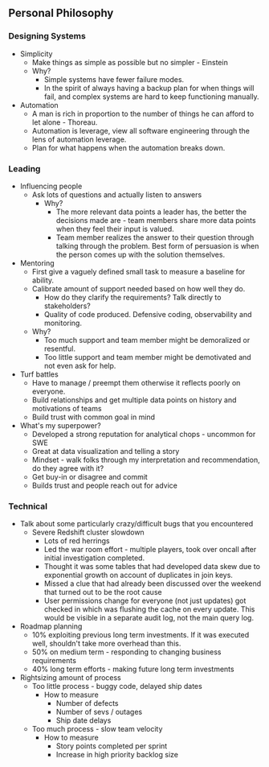 ## Personal Philosophy

### Designing Systems

* Simplicity
  * Make things as simple as possible but no simpler - Einstein
  * Why?
    * Simple systems have fewer failure modes.
    * In the spirit of always having a backup plan for when things will fail, and complex systems are hard to keep functioning manually.
* Automation
  * A man is rich in proportion to the number of things he can afford to let alone - Thoreau.
  * Automation is leverage, view all software engineering through the lens of automation leverage.
  * Plan for what happens when the automation breaks down.

### Leading

* Influencing people
  * Ask lots of questions and actually listen to answers
    * Why?
      * The more relevant data points a leader has, the better the decisions made are - team members share more data points when they feel their input is valued.
      * Team member realizes the answer to their question through talking through the problem. Best form of persuasion is when the person comes up with the solution themselves.
* Mentoring
  * First give a vaguely defined small task to measure a baseline for ability.
  * Calibrate amount of support needed based on how well they do.
    * How do they clarify the requirements? Talk directly to stakeholders?
    * Quality of code produced. Defensive coding, observability and monitoring.
  * Why?
    * Too much support and team member might be demoralized or resentful.
    * Too little support and team member might be demotivated and not even ask for help.
* Turf battles
  * Have to manage / preempt them otherwise it reflects poorly on everyone.
  * Build relationships and get multiple data points on history and motivations of teams
  * Build trust with common goal in mind
* What's my superpower?
  * Developed a strong reputation for analytical chops - uncommon for SWE
  * Great at data visualization and telling a story
  * Mindset - walk folks through my interpretation and recommendation, do they agree with it?
  * Get buy-in or disagree and commit
  * Builds trust and people reach out for advice


### Technical

* Talk about some particularly crazy/difficult bugs that you encountered
  * Severe Redshift cluster slowdown
    * Lots of red herrings
    * Led the war room effort - multiple players, took over oncall after initial investigation completed.
    * Thought it was some tables that had developed data skew due to  exponential growth on account of duplicates in join keys.
    * Missed a clue that had already been discussed over the weekend that turned out to be the root cause
    * User permissions change for everyone (not just updates) got checked in which was flushing the cache on every update. This would be visible in a separate audit log, not the main query log.
* Roadmap planning
  * 10% exploiting previous long term investments. If it was executed well, shouldn't take more overhead than this.
  * 50% on medium term - responding to changing business requirements
  * 40% long term efforts - making future long term investments
* Rightsizing amount of process
  * Too little process - buggy code, delayed ship dates
    * How to measure
      * Number of defects
      * Number of sevs / outages
      * Ship date delays
  * Too much process - slow team velocity
    * How to measure
      * Story points completed per sprint
      * Increase in high priority backlog size
